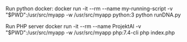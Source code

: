 Run python docker:
docker run -it --rm --name my-running-script -v "$PWD":/usr/src/myapp -w /usr/src/myapp python:3 python runDNA.py

Run PHP server
docker run -it --rm --name ProjektAI -v "$PWD":/usr/src/myapp -w /usr/src/myapp php:7.4-cli php index.php